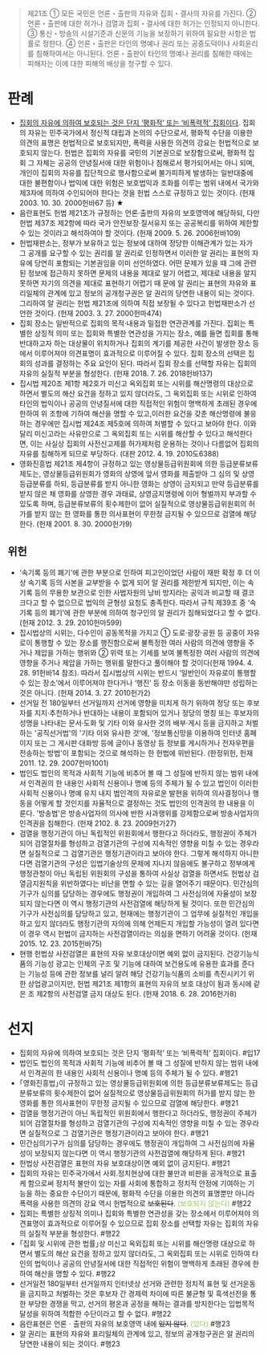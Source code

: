 > 제21조
> ① 모든 국민은 언론・출판의 자유와 집회・결사의 자유를 가진다.
> ② 언론・출판에 대한 허가나 검열과 집회・결사에 대한 허가는 인정되지 아니한다.
> ③ 통신・방송의 시설기준과 신문의 기능을 보장하기 위하여 필요한 사항은 법률로 정한다.
> ④ 언론・출판은 타인의 명예나 권리 또는 공중도덕이나 사회윤리를 침해하여서는 아니된다. 언론・출판이 타인의 명예나 권리를 침해한 때에는 피해자는 이에 대한 피해의 배상을 청구할 수 있다.

# 판례
- <u>집회의 자유에 의하여 보호되는 것은 단지 ‘평화적’ 또는 ‘비폭력적’ 집회이다</u>. 집회의 자유는 민주국가에서 정신적 대립과 논의의 수단으로서, 평화적 수단을 이용한 의견의 표명은 헌법적으로 보호되지만, 폭력을 사용한 의견의 강요는 헌법적으로 보호되지 않는다. 헌법은 집회의 자유를 국민의 기본권으로 보장함으로써, 평화적 집회 그 자체는 공공의 안녕질서에 대한 위험이나 침해로서 평가되어서는 아니 되며, 개인이 집회의 자유를 집단적으로 행사함으로써 불가피하게 발생하는 일반대중에 대한 불편함이나 법익에 대한 위험은 보호법익과 조화를 이루는 범위 내에서 국가와 제3자에 의하여 수인되어야 한다는 것을 헌법 스스로 규정하고 있는 것이다. (헌재 2003. 10. 30. 2000헌바67 등) ★
- 음란표현도 헌법 제21조가 규정하는 언론·출판의 자유의 보호영역에 해당하되, 다만 헌법 제37조 제2항에 따라 국가 안전보장·질서유지 또는 공공복리를 위하여 제한할 수 있는 것이라고 해석하여야 할 것이다. (헌재 2009. 5. 26. 2006헌바109)
- 헌법재판소는, 정부가 보유하고 있는 정보에 대하여 정당한 이해관계가 있는 자가 그 공개를 요구할 수 있는 권리를 알 권리로 인정하면서 이러한 알 권리는 표현의 자유에 당연히 포함되는 기본권임을 이미 선언하였다. 어떤 문제가 있을 때 그에 관련된 정보에 접근하지 못하면 문제의 내용을 제대로 알기 어렵고, 제대로 내용을 알지 못하면 자기의 의견을 제대로 표현하기 어렵기 때 문에 알 권리는 표현의 자유와 표리일체의 관계에 있고 정보의 공개청구권은 알 권리의 당연한 내용이 되는 것이다. 그리하여 알 권리는 헌법 제21조에 의하여 직접 보장될 수 있다고 헌법재판소가 선언한 것이다. (헌재 2003. 3. 27. 2000헌마474)
- 집회 장소는 일반적으로 집회의 목적·내용과 밀접한 연관관계를 가진다. 집회는 특별한 상징적 의미 또는 집회와 특별한 연관성을 가지는 장소, 예를 들면 집회를 통해 반대하고자 하는 대상물이 위치하거나 집회의 계기를 제공한 사건이 발생한 장소 등에서 이루어져야 의견표명이 효과적으로 이루어질 수 있다. 집회 장소의 선택은 집회의 성과를 결정하는 주요 요인이 된다. 따라서 집회 장소를 선택할 자유는 집회의 자유의 실질적 부분을 형성한다. (헌재 2018. 7. 26. 2018헌바137)
- 집시법 제20조 제1항 제2호가 미신고 옥외집회 또는 시위를 해산명령의 대상으로 하면서 별도의 해산 요건을 정하고 있지 않더라도, 그 옥외집회 또는 시위로 인하여 타인의 법익이나 공공의 안녕질서에 대한 직접적인 위험이 명백하게 초래된 경우에 한하여 위 조항에 기하여 해산을 명할 수 있고,이러한 요건을 갖춘 해산명령에 불응하는 경우에만 집시법 제24조 제5호에 의하여 처벌할 수 있다고 보아야 한다. 이와 달리 미신고라는 사유만으로 그 옥외집회 또는 시위를 해산할 수 있다고 해석한다면, 이는 사실상 집회의 사전신고제를 허가제처럼 운용하는 것이나 다름없어 집회의 자유를 침해하게 되므로 부당하다. (대판 2012. 4. 19. 2010도6388)
- 영화진흥법 제21조 제4항이 규정하고 있는 영상물등급위원회에 의한 등급분류보류제도는, 영상물등급위원회가 영화의 상영에 앞서 영화를 제출받아 그 심의 및 상영등급분류를 하되, 등급분류를 받지 아니한 영화는 상영이 금지되고 만약 등급분류를 받지 않은 채 영화를 상영한 경우 과태료, 상영금지명령에 이어 형벌까지 부과할 수 있도록 하며, 등급분류보류의 횟수제한이 없어 실질적으로 영상물등급위원회의 허가를 받지 않는 한 영화를 통한 의사표현이 무한정 금지될 수 있으므로 검열에 해당한다. (헌재 2001. 8. 30. 2000헌가9)
## 위헌
- ‘속기록 등의 폐기’에 관한 부분으로 인하여 피고인이었던 사람이 재판 확정 후 더 이상 속기록 등의 사본을 교부받을 수 없게 되어 알 권리를 제한받게 되지만, 이는 속기록 등의 무용한 보관으로 인한 사법자원의 낭비 방지라는 공익과 비교할 때 결코 크다고 할 수 없으므로 법익의 균형성 요청도 충족한다. 따라서 규칙 제39조 중 ‘속기록 등의 폐기’에 관한 부분에 의하여 청구인의 알 권리가 침해되었다고 할 수 없다. (헌재 2012. 3. 29. 2010헌마599)
- 집시법상의 시위는, 다수인이 공동목적을 가지고 ① 도로·광장·공원 등 공중이 자유로이 통행할 수 있는 장소를 행진함으로써 불특정한 여러 사람의 의견에 영향을 주거나 제압을 가하는 행위와 ② 위력 또는 기세를 보여 불특정한 여러 사람의 의견에 영향을 주거나 제압을 가하는 행위를 말한다고 풀이해야 할 것이다(헌재 1994. 4. 28. 91헌바14 참조). 따라서 집시법상의 시위는 반드시 ‘일반인이 자유로이 통행할 수 있는 장소’에서 이루어져야 한다거나 ‘행진’ 등 장소 이동을 동반해야만 성립하는 것은 아니다. (헌재 2014. 3. 27. 2010헌가2)
- 선거일 전 180일부터 선거일까지 선거에 영향을 미치게 하기 위하여 정당 또는 후보자를 지지·추천하거나 반대하는 내용이 포함되어 있거나 정당의 명칭 또는 후보자의 성명을 나타내는 문서·도화 및 기타 이와 유사한 것의 배부·게시 등을 금지하고 처벌하는 '공직선거법'의 '기타 이와 유사한 것'에, '정보통신망을 이용하여 인터넷 홈페이지 또는 그 게시판·대화방 등에 글이나 동영상 등 정보를 게시하거나 전자우편을 전송하는 방법'이 포함되는 것으로 해석하는 한 헌법에 위반된다. (한정위헌, 헌재 2011. 12. 29. 2007헌마1001)
- 법인도 법인의 목적과 사회적 기능에 비추어 볼 때 그 성질에 반하지 않는 범위 내에서 인격권의 한 내용인 사회적 신용이나 명예 등의 주체가 될 수 있고 법인이 이러한 사회적 신용이나 명예 유지 내지 법인격의 자유로운 발현을 위하여 의사결정이나 행동을 어떻게 할 것인지를 자율적으로 결정하는 것도 법인의 인격권의 한 내용을 이룬다. '방송법'은 방송사업자의 의사에 반한 사과행위를 강제함으로써 방송사업자의 인격권을 침해한다. (헌재 2102. 8. 23. 2009헌가27)
- 검열을 행정기관이 아닌 독립적인 위원회에서 행한다고 하더라도, 행정권이 주체가 되어 검열절차를 형성하고 검열기관의 구성에 지속적인 영향을 미칠 수 있는 경우라면 실질적으로 그 검열기관은 행정기관이라고 보아야 한다. 그렇게 해석하지 아니한다면 검열기관의 구성은 입법기술상의 문제에 지나지 않음에도 불구하고 정부에게 행정관청이 아닌 독립된 위원회의 구성을 통하여 사실상 검열을 하면서도 헌법상 검열금지원칙을 위반하였다는 비난을 면할 수 있는 길을 열어주기 때문이다. 
  민간심의기구가 심의를 담당하는 경우에도 행정권이 개입하여 그 사전심의에 자율성이 보장되지 않는다면 이 역시 행정기관의 사전검열에 해당하게 될 것이다. 또한 민간심의기구가 사전심의를 담당하고 있고, 현재에는 행정기관이 그 업무에 실질적인 개입을 하고 있지 않더라도 행정기관의 자의에 의해 언제든지 개입할 가능성이 열려 있다면 이 경우 역시 헌법이 금지하는 사전검열이라는 의심을 면하기 어려울 것이다. (헌재 2015. 12. 23. 2015헌바75)
- 현행 헌법상 사전검열은 표현의 자유 보호대상이면 예외 없이 금지된다. 건강기능식품의 기능성 광고는 인체의 구조 및 기능에 대하여 보건용도에 유용한 효과를 준다는 기능성 등에 관한 정보를 널리 알려 해당 건강기능식품의 소비를 촉진시키기 위한 상업광고이지만, 헌법 제21조 제1항의 표현의 자유의 보호 대상이 됨과 동시에 같은 조 제2항의 사전검열 금지 대상도 된다. (헌재 2018. 6. 28. 2016헌가8)
# 선지
- 집회의 자유에 의하여 보호되는 것은 단지 ‘평화적’ 또는 ‘비폭력적’ 집회이다. #입17
- 법인도 법인의 목적과 사회적 기능에 비추어 볼 때 그 성질에 반하지 않는 범위 내에서 인격권의 한 내용인 사회적 신용이나 명예 등의 주체가 될 수 있다. #행21
- ｢영화진흥법｣이 규정하고 있는 영상물등급위원회에 의한 등급분류보류제도는 등급분류보류의 횟수제한이 없어 실질적으로 영상물등급위원회의 허가를 받지 않는 한 영화를 통한 의사표현이 무한정 금지될 수 있으므로 검열에 해당한다. #행21
- 검열을 행정기관이 아닌 독립적인 위원회에서 행한다고 하더라도, 행정권이 주체가 되어 검열절차를 형성하고 검열기관의 구성에 지속적인 영향을 미칠 수 있는 경우라면 실질적으로 그 검열기관은 행정기관이라고 보아야 한다. #행21
- 민간심의기구가 심의를 담당하는 경우에도 행정권이 개입하여 그 사전심의에 자율성이 보장되지 않는다면 이 역시 행정기관의 사전검열에 해당하게 된다. #행21
- 헌법상 사전검열은 표현의 자유 보호대상이면 예외 없이 금지된다. #행21
- 집회의 자유는 민주국가에서 사회․정치현상에 대한 불만과 비판을 공개적으로 표출케 함으로써 정치적 불만이 있는 자를 사회에 통합하고 정치적 안정에 기여하는 기능을 하는 중요한 수단이기 때문에, 평화적 수단을 이용한 의견의 표명뿐만 아니라 폭력을 사용한 의견의 강요 역시 헌법적으로 ~~보호된다~~. <font color="#92d050">(보호되지 않는다)</font> #행22
- 집회는 특별한 상징적 의미나 집회와 특별한 연관성을 갖는 장소에서 이루어져야 의견표명이 효과적으로 이루어질 수 있으므로 집회 장소를 선택할 자유는 집회의 자유의 실질적 부분을 형성한다. #행22
- ｢집회 및 시위에 관한 법률｣상 미신고 옥외집회 또는 시위를 해산명령 대상으로 하면서 별도의 해산 요건을 정하고 있지 않더라도, 그 옥외집회 또는 시위로 인하여 타인의 법익이나 공공의 안녕질서에 대한 직접적인 위험이 명백하게 초래된 경우에 한하여 해산을 명할 수 있다. #행22 
- 선거일전 180일부터 선거일까지 인터넷상 선거와 관련한 정치적 표현 및 선거운동을 금지하고 처벌하는 것은 후보자 간 경제력 차이에 따른 불균형 및 흑색선전을 통한 부당한 경쟁을 막고, 선거의 평온과 공정을 해하는 결과를 방지한다는 입법목적 달성을 위하여 적합한 수단이라고 할 수 없다. #행22
- 음란표현은 언론ㆍ출판의 자유의 보호영역 내에 ~~있지 않다~~. <font color="#92d050">(있다)</font> #행23 
- 알 권리는 표현의 자유와 표리일체의 관계에 있고, 정보의 공개청구권은 알 권리의 당연한 내용이 되는 것이다. #행23
